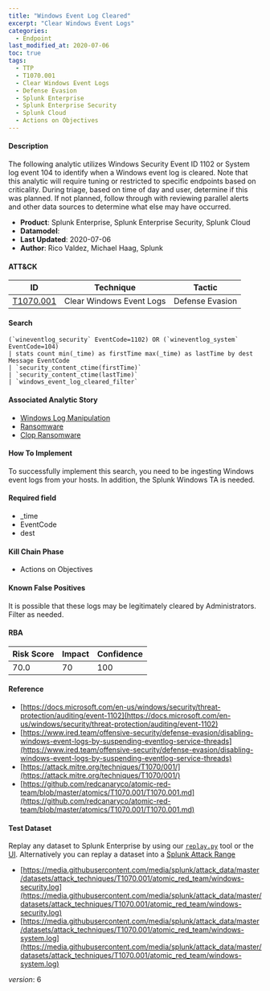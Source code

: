 ```yaml
---
title: "Windows Event Log Cleared"
excerpt: "Clear Windows Event Logs"
categories:
  - Endpoint
last_modified_at: 2020-07-06
toc: true
tags:
  - TTP
  - T1070.001
  - Clear Windows Event Logs
  - Defense Evasion
  - Splunk Enterprise
  - Splunk Enterprise Security
  - Splunk Cloud
  - Actions on Objectives
---
```




#### Description

The following analytic utilizes Windows Security Event ID 1102 or System log event 104 to identify when a Windows event log is cleared. Note that this analytic will require tuning or restricted to specific endpoints based on criticality. During triage, based on time of day and user, determine if this was planned. If not planned, follow through with reviewing parallel alerts and other data sources to determine what else may have occurred.

- **Product**: Splunk Enterprise, Splunk Enterprise Security, Splunk Cloud
- **Datamodel**: 
- **Last Updated**: 2020-07-06
- **Author**: Rico Valdez, Michael Haag, Splunk


#### ATT&CK

| ID          | Technique   | Tactic       |
| ----------- | ----------- |--------------|
| [T1070.001](https://attack.mitre.org/techniques/T1070/001/) | Clear Windows Event Logs | Defense Evasion |


#### Search

```
(`wineventlog_security` EventCode=1102) OR (`wineventlog_system` EventCode=104) 
| stats count min(_time) as firstTime max(_time) as lastTime by dest Message EventCode 
| `security_content_ctime(firstTime)` 
| `security_content_ctime(lastTime)` 
| `windows_event_log_cleared_filter`
```

#### Associated Analytic Story
* [Windows Log Manipulation](_stories/windows_log_manipulation)
* [Ransomware](_stories/ransomware)
* [Clop Ransomware](_stories/clop_ransomware)


#### How To Implement
To successfully implement this search, you need to be ingesting Windows event logs from your hosts. In addition, the Splunk Windows TA is needed.

#### Required field
* _time
* EventCode
* dest


#### Kill Chain Phase
* Actions on Objectives


#### Known False Positives
It is possible that these logs may be legitimately cleared by Administrators. Filter as needed.



#### RBA

| Risk Score  | Impact      | Confidence   |
| ----------- | ----------- |--------------|
| 70.0 | 70 | 100 |



#### Reference

* [https://docs.microsoft.com/en-us/windows/security/threat-protection/auditing/event-1102](https://docs.microsoft.com/en-us/windows/security/threat-protection/auditing/event-1102)
* [https://www.ired.team/offensive-security/defense-evasion/disabling-windows-event-logs-by-suspending-eventlog-service-threads](https://www.ired.team/offensive-security/defense-evasion/disabling-windows-event-logs-by-suspending-eventlog-service-threads)
* [https://attack.mitre.org/techniques/T1070/001/](https://attack.mitre.org/techniques/T1070/001/)
* [https://github.com/redcanaryco/atomic-red-team/blob/master/atomics/T1070.001/T1070.001.md](https://github.com/redcanaryco/atomic-red-team/blob/master/atomics/T1070.001/T1070.001.md)



#### Test Dataset
Replay any dataset to Splunk Enterprise by using our [`replay.py`](https://github.com/splunk/attack_data#using-replaypy) tool or the [UI](https://github.com/splunk/attack_data#using-ui).
Alternatively you can replay a dataset into a [Splunk Attack Range](https://github.com/splunk/attack_range#replay-dumps-into-attack-range-splunk-server)

* [https://media.githubusercontent.com/media/splunk/attack_data/master/datasets/attack_techniques/T1070.001/atomic_red_team/windows-security.log](https://media.githubusercontent.com/media/splunk/attack_data/master/datasets/attack_techniques/T1070.001/atomic_red_team/windows-security.log)
* [https://media.githubusercontent.com/media/splunk/attack_data/master/datasets/attack_techniques/T1070.001/atomic_red_team/windows-system.log](https://media.githubusercontent.com/media/splunk/attack_data/master/datasets/attack_techniques/T1070.001/atomic_red_team/windows-system.log)


_version_: 6